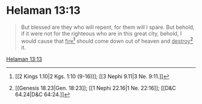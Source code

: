 # Helaman 13:13

> But blessed are they who will repent, for them will I spare. But behold, if it were not for the righteous who are in this great city, behold, I would cause that <u>fire</u>[^a] should come down out of heaven and <u>destroy</u>[^b] it.

[Helaman 13:13](https://www.churchofjesuschrist.org/study/scriptures/bofm/hel/13?lang=eng&id=p13#p13)


[^a]: [[2 Kings 1.10|2 Kgs. 1:10 (9-16)]]; [[3 Nephi 9.11|3 Ne. 9:11.]]
[^b]: [[Genesis 18.23|Gen. 18:23]]; [[1 Nephi 22.16|1 Ne. 22:16]]; [[D&C 64.24|D&C 64:24.]]
